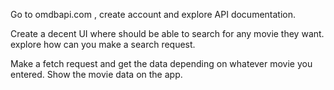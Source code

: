 Go to omdbapi.com , create account and explore API documentation.

Create a decent UI where should be able to search for any movie they want. explore how can you make a search request.

Make a fetch request and get the data depending on whatever movie you entered. Show the movie data on the app.